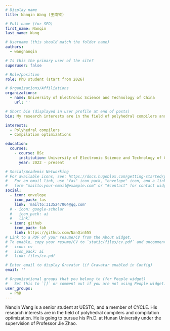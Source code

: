 ```yaml
---
# Display name
title: Nanqin Wang (王南钦)

# Full name (for SEO)
first_name: Nanqin
last_name: Wang

# Username (this should match the folder name)
authors:
  - wangnanqin

# Is this the primary user of the site?
superuser: false

# Role/position
role: PhD student (start from 2026)

# Organizations/Affiliations
organizations:
  - name: University of Electronic Science and Technology of China
    url: ''

# Short bio (displayed in user profile at end of posts)
bio: My research interests are in the field of polyhedral compilers and compilation optimization.

interests:
  - Polyhedral compilers
  - Compilation optimizations

education:
  courses:
    - course: BSc
      institution: University of Electronic Science and Technology of China
      year: 2022 - present

# Social/Academic Networking
# For available icons, see: https://docs.hugoblox.com/getting-started/page-builder/#icons
#   For an email link, use "fas" icon pack, "envelope" icon, and a link in the
#   form "mailto:your-email@example.com" or "#contact" for contact widget.
social:
  - icon: envelope
    icon_pack: fas
    link: 'mailto:3135247064@qq.com'
  # - icon: google-scholar
  #   icon_pack: ai
  #   link: 
  - icon: github
    icon_pack: fab
    link: https://github.com/NanQin555
# Link to a PDF of your resume/CV from the About widget.
# To enable, copy your resume/CV to `static/files/cv.pdf` and uncomment the lines below.
# - icon: cv
#   icon_pack: ai
#   link: files/cv.pdf

# Enter email to display Gravatar (if Gravatar enabled in Config)
email: ''

# Organizational groups that you belong to (for People widget)
#   Set this to `[]` or comment out if you are not using People widget.
user_groups:
  - PhD
---
```


Nanqin Wang is a senior student at UESTC, and a member of CYCLE. His research interests are in the field of polyhedral compilers and compilation optimization. He is going to pursue his Ph.D. at Hunan University under the supervision of Professor Jie Zhao.

